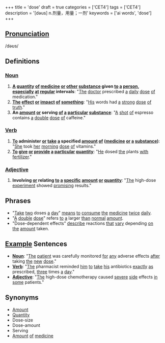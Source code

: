 +++
title = 'dose'
draft = true
categories = ['CET4']
tags = ['CET4']
description = '[dəus] n.剂量，用量；一剂'
keywords = ['ai words', 'dose']
+++

## [Pronunciation](/en/post/pronunciation/)
/dəʊs/

## Definitions
### [Noun](/en/post/noun/)
1. **[A](/en/post/a/) [quantity](/en/post/quantity/) [of](/en/post/of/) [medicine](/en/post/medicine/) [or](/en/post/or/) [other](/en/post/other/) [substance](/en/post/substance/) given [to](/en/post/to/) [a](/en/post/a/) [person](/en/post/person/), [especially](/en/post/especially/) [at](/en/post/at/) [regular](/en/post/regular/) intervals**: "[The](/en/post/the/) [doctor](/en/post/doctor/) prescribed [a](/en/post/a/) [daily](/en/post/daily/) [dose](/en/post/dose/) [of](/en/post/of/) medication."
2. **[The](/en/post/the/) [effect](/en/post/effect/) [or](/en/post/or/) [impact](/en/post/impact/) [of](/en/post/of/) [something](/en/post/something/)**: "[His](/en/post/his/) words had [a](/en/post/a/) [strong](/en/post/strong/) [dose](/en/post/dose/) [of](/en/post/of/) [truth](/en/post/truth/)."
3. **An [amount](/en/post/amount/) [or](/en/post/or/) serving [of](/en/post/of/) [a](/en/post/a/) [particular](/en/post/particular/) [substance](/en/post/substance/)**: "[A](/en/post/a/) [shot](/en/post/shot/) [of](/en/post/of/) espresso contains [a](/en/post/a/) [double](/en/post/double/) [dose](/en/post/dose/) [of](/en/post/of/) caffeine."

### [Verb](/en/post/verb/)
1. **[To](/en/post/to/) administer [or](/en/post/or/) [take](/en/post/take/) [a](/en/post/a/) specified [amount](/en/post/amount/) [of](/en/post/of/) ([medicine](/en/post/medicine/) [or](/en/post/or/) [a](/en/post/a/) [substance](/en/post/substance/))**: "[She](/en/post/she/) took [her](/en/post/her/) [morning](/en/post/morning/) [dose](/en/post/dose/) [of](/en/post/of/) vitamins."
2. **[To](/en/post/to/) [give](/en/post/give/) [or](/en/post/or/) [provide](/en/post/provide/) [a](/en/post/a/) [particular](/en/post/particular/) [quantity](/en/post/quantity/)**: "[He](/en/post/he/) dosed [the](/en/post/the/) plants [with](/en/post/with/) [fertilizer](/en/post/fertilizer/)."

### [Adjective](/en/post/adjective/)
1. **Involving [or](/en/post/or/) relating [to](/en/post/to/) [a](/en/post/a/) [specific](/en/post/specific/) [amount](/en/post/amount/) [or](/en/post/or/) [quantity](/en/post/quantity/)**: "[The](/en/post/the/) high-dose [experiment](/en/post/experiment/) showed [promising](/en/post/promising/) results."

## Phrases
- "[Take](/en/post/take/) [two](/en/post/two/) doses [a](/en/post/a/) [day](/en/post/day/)" [means](/en/post/means/) [to](/en/post/to/) [consume](/en/post/consume/) [the](/en/post/the/) [medicine](/en/post/medicine/) [twice](/en/post/twice/) [daily](/en/post/daily/).
- "[A](/en/post/a/) [double](/en/post/double/) [dose](/en/post/dose/)" refers [to](/en/post/to/) [a](/en/post/a/) larger [than](/en/post/than/) [normal](/en/post/normal/) [amount](/en/post/amount/).
- "Dose-dependent effects" [describe](/en/post/describe/) reactions [that](/en/post/that/) [vary](/en/post/vary/) depending [on](/en/post/on/) [the](/en/post/the/) [amount](/en/post/amount/) taken.

## [Example](/en/post/example/) Sentences
- **[Noun](/en/post/noun/)**: "[The](/en/post/the/) [patient](/en/post/patient/) was carefully monitored [for](/en/post/for/) [any](/en/post/any/) adverse effects [after](/en/post/after/) taking [the](/en/post/the/) [new](/en/post/new/) [dose](/en/post/dose/)."
- **[Verb](/en/post/verb/)**: "[The](/en/post/the/) pharmacist reminded [him](/en/post/him/) [to](/en/post/to/) [take](/en/post/take/) [his](/en/post/his/) antibiotics [exactly](/en/post/exactly/) [as](/en/post/as/) prescribed, [three](/en/post/three/) times [a](/en/post/a/) [day](/en/post/day/)."
- **[Adjective](/en/post/adjective/)**: "[The](/en/post/the/) high-dose chemotherapy caused [severe](/en/post/severe/) [side](/en/post/side/) effects [in](/en/post/in/) [some](/en/post/some/) patients."

## Synonyms
- [Amount](/en/post/amount/)
- [Quantity](/en/post/quantity/)
- Dose-size
- Dose-amount
- Serving
- [Amount](/en/post/amount/) [of](/en/post/of/) [medicine](/en/post/medicine/)
